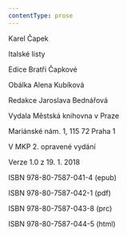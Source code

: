 ```yaml
---
contentType: prose
---
```


Karel Čapek

Italské listy

Edice Bratři Čapkové

Obálka Alena Kubíková

Redakce Jaroslava Bednářová

Vydala Městská knihovna v Praze

Mariánské nám. 1, 115 72 Praha 1

V MKP 2. opravené vydání

Verze 1.0 z 19. 1. 2018

ISBN 978-80-7587-041-4 (epub)

ISBN 978-80-7587-042-1 (pdf)

ISBN 978-80-7587-043-8 (prc)

ISBN 978-80-7587-044-5 (html)
